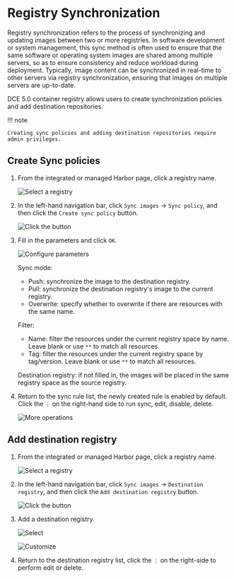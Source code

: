 # Registry Synchronization

Registry synchronization refers to the process of synchronizing and updating images between two or more registries. 
In software development or system management, this sync method is often used to ensure that the same software or operating system images are shared among multiple servers, 
so as to ensure consistency and reduce workload during deployment. Typically, image content can be synchronized in real-time to other servers via registry synchronization, 
ensuring that images on multiple servers are up-to-date.

DCE 5.0 container registry allows users to create synchronization policies and add destination repositories.

!!! note

    Creating sync policies and adding destination repositories require admin privileges.

## Create Sync policies

1. From the integrated or managed Harbor page, click a registry name.

    ![Select a registry](https://docs.daocloud.io/daocloud-docs-images/docs/en/docs/kangaroo/images/sync00.png)

2. In the left-hand navigation bar, click `Sync images` -> `Sync policy`, and then click the `Create sync policy` button.

    ![Click the button](https://docs.daocloud.io/daocloud-docs-images/docs/en/docs/kangaroo/images/sync01.png)

3. Fill in the parameters and click `OK`.

    ![Configure parameters](https://docs.daocloud.io/daocloud-docs-images/docs/en/docs/kangaroo/images/sync02.png)

    Sync mode:
    - Push: synchronize the image to the destination registry.
    - Pull: synchronize the destination registry's image to the current registry.
    - Overwrite: specify whether to overwrite if there are resources with the same name.
    
    Filter:
    - Name: filter the resources under the current registry space by name. Leave blank or use `**` to match all resources.
    - Tag: filter the resources under the current registry space by tag/version. Leave blank or use `**` to match all resources.
    
    Destination registry: if not filled in, the images will be placed in the same registry space as the source registry.

4. Return to the sync rule list, the newly created rule is enabled by default. Click the `⋮` on the right-hand side to run sync, edit, disable, delete.

    ![More operations](https://docs.daocloud.io/daocloud-docs-images/docs/en/docs/kangaroo/images/sync03.png)

## Add destination registry

1. From the integrated or managed Harbor page, click a registry name.

    ![Select a registry](https://docs.daocloud.io/daocloud-docs-images/docs/en/docs/kangaroo/images/sync00.png)

2. In the left-hand navigation bar, click `Sync images` -> `Destination registry`, and then click the `Add destination registry` button.

    ![Click the button](https://docs.daocloud.io/daocloud-docs-images/docs/en/docs/kangaroo/images/target01.png)

3. Add a destination registry.

    ![Select](https://docs.daocloud.io/daocloud-docs-images/docs/en/docs/kangaroo/images/target02.png)

    ![Customize](https://docs.daocloud.io/daocloud-docs-images/docs/en/docs/kangaroo/images/target03.png)

4. Return to the destination registry list, click the `⋮` on the right-side to perform edit or delete.
